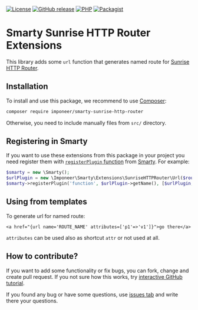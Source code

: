 [![License](https://img.shields.io/github/license/imponeer/smarty-sunrise-http-router.svg)](LICENSE)
[![GitHub release](https://img.shields.io/github/release/imponeer/smarty-sunrise-http-router.svg)](https://github.com/imponeer/smarty-sunrise-http-router/releases) [![PHP](https://img.shields.io/packagist/php-v/imponeer/smarty-sunrise-http-router.svg)](http://php.net) 
[![Packagist](https://img.shields.io/packagist/dm/imponeer/smarty-sunrise-http-router.svg)](https://packagist.org/packages/imponeer/smarty-sunrise-http-router)

# Smarty Sunrise HTTP Router Extensions

This library adds some `url` function that generates named route for [Sunrise HTTP Router](https://github.com/sunrise-php/http-router).

## Installation

To install and use this package, we recommend to use [Composer](https://getcomposer.org):

```bash
composer require imponeer/smarty-sunrise-http-router
```

Otherwise, you need to include manually files from `src/` directory. 

## Registering in Smarty

If you want to use these extensions from this package in your project you need register them with [`registerPlugin` function](https://www.smarty.net/docs/en/api.register.plugin.tpl) from [Smarty](https://www.smarty.net). For example:
```php
$smarty = new \Smarty();
$urlPlugin = new \Imponeer\Smarty\Extensions\SunriseHTTPRouter\Url($router);
$smarty->registerPlugin('function', $urlPlugin->getName(), [$urlPlugin, 'execute']);
```

## Using from templates

To generate url for named route:
```smarty
<a href="{url name='ROUTE_NAME' attributes=['p1'=>'v1']}">go there</a>
```

`attributes` can be used also as shortcut `attr` or not used at all. 

## How to contribute?

If you want to add some functionality or fix bugs, you can fork, change and create pull request. If you not sure how this works, try [interactive GitHub tutorial](https://try.github.io).

If you found any bug or have some questions, use [issues tab](https://github.com/imponeer/smarty-translate/issues) and write there your questions.
